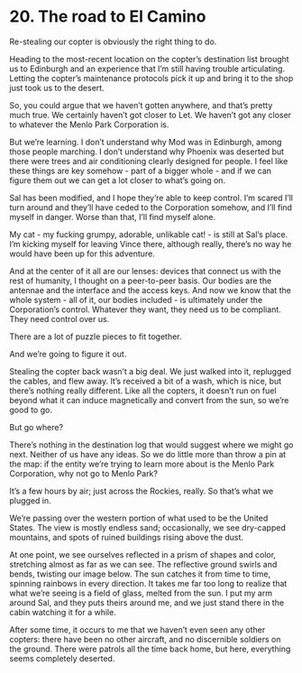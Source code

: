 # 20. The road to El Camino

Re-stealing our copter is obviously the right thing to do.

Heading to the most-recent location on the copter’s destination list brought us to Edinburgh and an experience that I’m still having trouble articulating. Letting the copter’s maintenance protocols pick it up and bring it to the shop just took us to the desert.

So, you could argue that we haven’t gotten anywhere, and that’s pretty much true. We certainly haven’t got closer to Let. We haven’t got any closer to whatever the Menlo Park Corporation is.

But we’re learning. I don’t understand why Mod was in Edinburgh, among those people marching. I don’t understand why Phoenix was deserted but there were trees and air conditioning clearly designed for people. I feel like these things are key somehow - part of a bigger whole - and if we can figure them out we can get a lot closer to what’s going on.

Sal has been modified, and I hope they’re able to keep control. I’m scared I’ll turn around and they’ll have ceded to the Corporation somehow, and I’ll find myself in danger. Worse than that, I’ll find myself alone.

My cat - my fucking grumpy, adorable, unlikable cat! - is still at Sal’s place. I’m kicking myself for leaving Vince there, although really, there’s no way he would have been up for this adventure.

And at the center of it all are our lenses: devices that connect us with the rest of humanity, I thought on a peer-to-peer basis. Our bodies are the antennae and the interface and the access keys. And now we know that the whole system - all of it, our bodies included - is ultimately under the Corporation’s control. Whatever they want, they need us to be compliant. They need control over us.

There are a lot of puzzle pieces to fit together.

And we’re going to figure it out.

Stealing the copter back wasn’t a big deal. We just walked into it, replugged the cables, and flew away. It’s received a bit of a wash, which is nice, but there’s nothing really different. Like all the copters, it doesn’t run on fuel beyond what it can induce magnetically and convert from the sun, so we’re good to go.

But go where?

There’s nothing in the destination log that would suggest where we might go next. Neither of us have any ideas. So we do little more than throw a pin at the map: if the entity we’re trying to learn more about is the Menlo Park Corporation, why not go to Menlo Park?

It’s a few hours by air; just across the Rockies, really. So that’s what we plugged in.

We’re passing over the western portion of what used to be the United States. The view is mostly endless sand; occasionally, we see dry-capped mountains, and spots of ruined buildings rising above the dust.

At one point, we see ourselves reflected in a prism of shapes and color, stretching almost as far as we can see. The reflective ground swirls and bends, twisting our image below. The sun catches it from time to time, spinning rainbows in every direction. It takes me far too long to realize that what we’re seeing is a field of glass, melted from the sun. I put my arm around Sal, and they puts theirs around me, and we just stand there in the cabin watching it for a while.

After some time, it occurs to me that we haven’t even seen any other copters: there have been no other aircraft, and no discernible soldiers on the ground. There were patrols all the time back home, but here, everything seems completely deserted.